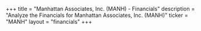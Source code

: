 +++
title = "Manhattan Associates, Inc. (MANH) - Financials"
description = "Analyze the Financials for Manhattan Associates, Inc. (MANH)"
ticker = "MANH"
layout = "financials"
+++


